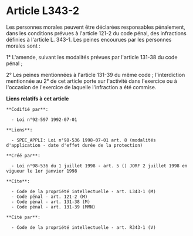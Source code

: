 # Article L343-2

Les personnes morales peuvent être déclarées responsables pénalement, dans les conditions prévues à l'article 121-2 du code
pénal, des infractions définies à l'article L. 343-1. Les peines encourues par les personnes morales sont :

1° L'amende, suivant les modalités prévues par l'article 131-38 du code pénal ;

2° Les peines mentionnées à l'article 131-39 du même code ; l'interdiction mentionnée au 2° de cet article porte sur
l'activité dans l'exercice ou à l'occasion de l'exercice de laquelle l'infraction a été commise.

**Liens relatifs à cet article**

	**Codifié par**:

	  - Loi n°92-597 1992-07-01

	**Liens**:

	  - SPEC_APPLI: Loi n°98-536 1998-07-01 art. 8 (modalités d'application - date d'effet durée de la protection)

	**Créé par**:

	  - Loi n°98-536 du 1 juillet 1998 - art. 5 () JORF 2 juillet 1998 en vigueur le 1er janvier 1998

	**Cite**:

	  - Code de la propriété intellectuelle - art. L343-1 (M)
	  - Code pénal - art. 121-2 (M)
	  - Code pénal - art. 131-38 (M)
	  - Code pénal - art. 131-39 (MMN)

	**Cité par**:

	  - Code de la propriété intellectuelle - art. R343-1 (V)
